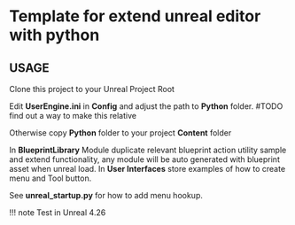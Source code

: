 # Template for extend unreal editor with python

## USAGE
Clone this project to your Unreal Project Root

Edit **UserEngine.ini** in **Config** and adjust the path to **Python** folder.
#TODO find out a way to make this relative

Otherwise copy **Python** folder to your project **Content** folder

In **BlueprintLibrary** Module duplicate relevant blueprint action utility sample and extend functionality, any module will be auto generated with blueprint asset when unreal load.
In **User Interfaces** store examples of how to create menu and Tool button.

See **unreal_startup.py** for how to add menu hookup.

!!! note
Test in Unreal 4.26
